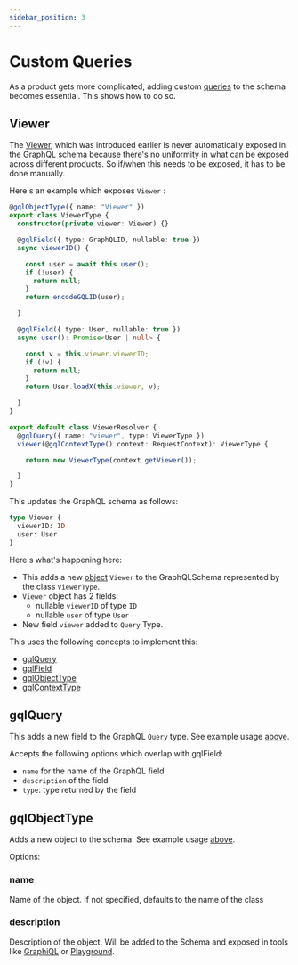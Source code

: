 ```yaml
---
sidebar_position: 3
---
```


# Custom Queries

As a product gets more complicated, adding custom [queries](https://graphql.org/learn/schema/#the-query-and-mutation-types) to the schema becomes essential. This shows how to do so.

## Viewer

The [Viewer](/docs/core-concepts/viewer), which was introduced earlier is never automatically exposed in the GraphQL schema because there's no uniformity in what can be exposed across different products. So if/when this needs to be exposed, it has to be done manually.

Here's an example which exposes `Viewer` :

```ts title="src/graphql/resolvers/viewer.ts"
@gqlObjectType({ name: "Viewer" })
export class ViewerType {
  constructor(private viewer: Viewer) {}

  @gqlField({ type: GraphQLID, nullable: true })
  async viewerID() {

    const user = await this.user();
    if (!user) {
      return null;
    }
    return encodeGQLID(user);

  }

  @gqlField({ type: User, nullable: true })
  async user(): Promise<User | null> {

    const v = this.viewer.viewerID;
    if (!v) {
      return null;
    }
    return User.loadX(this.viewer, v);

  }
}

export default class ViewerResolver {
  @gqlQuery({ name: "viewer", type: ViewerType })
  viewer(@gqlContextType() context: RequestContext): ViewerType {

    return new ViewerType(context.getViewer());

  }
}

```

This updates the GraphQL schema as follows:

```graphql title="src/graphql/generated/schema.gql"
type Viewer {
  viewerID: ID
  user: User
}
```

Here's what's happening here:

* This adds a new [object](https://graphql.org/learn/schema/#object-types-and-fields) `Viewer` to the GraphQLSchema represented by the class `ViewerType`.
* `Viewer` object has 2 fields:
  + nullable `viewerID` of type `ID`
  + nullable `user` of type `User`
* New field `viewer` added to `Query` Type.

This uses the following concepts to implement this:

* [gqlQuery](#gqlquery)
* [gqlField](/docs/custom-graphql/gql-field)
* [gqlObjectType](#gqlobjecttype)
* [gqlContextType](/docs/custom-graphql/gql-context)

## gqlQuery

This adds a new field to the GraphQL `Query` type. See example usage [above](#viewer).

Accepts the following options which overlap with gqlField:

* `name` for the name of the GraphQL field 
* `description` of the field
* `type`: type returned by the field

## gqlObjectType

Adds a new object to the schema. See example usage [above](#viewer).

Options:

### name

Name of the object. If not specified, defaults to the name of the class

### description

Description of the object. Will be added to the Schema and exposed in tools like [GraphiQL](https://github.com/graphql/graphiql) or [Playground](https://github.com/graphql/graphql-playground).
